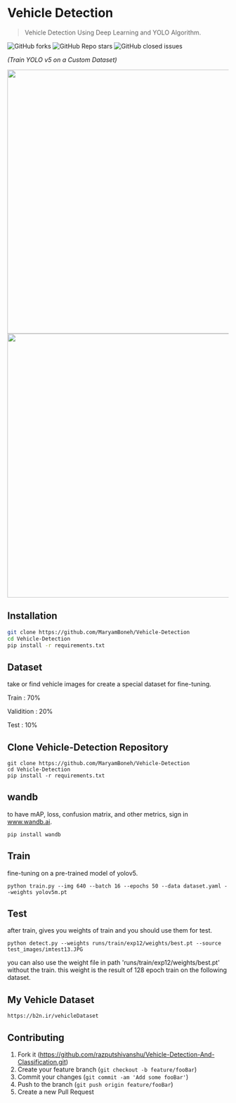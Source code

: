 # Vehicle Detection
> Vehicle Detection Using Deep Learning and YOLO Algorithm.

![GitHub forks](https://img.shields.io/github/forks/maryamboneh/vehicle-detection)
![GitHub Repo stars](https://img.shields.io/github/stars/maryamboneh/vehicle-detection)
![GitHub closed issues](https://img.shields.io/github/issues-closed/maryamboneh/vehicle-detection)


*(Train YOLO v5 on a Custom Dataset)*


<p float="center">
  <img src="https://user-images.githubusercontent.com/72157067/156183131-b661ba59-22e5-4c73-b5a9-e0b0855cc68a.jpg" width="600" />
  <img src="https://user-images.githubusercontent.com/72157067/156183111-cb0f09bb-cfe1-490f-bccc-335748111107.jpg" width="600" /> 
</p>

## Installation

```sh
git clone https://github.com/MaryamBoneh/Vehicle-Detection
cd Vehicle-Detection
pip install -r requirements.txt
```

## Dataset

take or find vehicle images for create a special dataset for fine-tuning.

Train : 70%

Validition : 20%

Test : 10%


## Clone Vehicle-Detection Repository
```
git clone https://github.com/MaryamBoneh/Vehicle-Detection
cd Vehicle-Detection
pip install -r requirements.txt
```

## wandb

to have mAP, loss, confusion matrix, and other metrics, sign in www.wandb.ai.

```
pip install wandb
```

## Train

fine-tuning on a pre-trained model of yolov5.

```
python train.py --img 640 --batch 16 --epochs 50 --data dataset.yaml --weights yolov5m.pt
```

## Test

after train, gives you weights of train and you should use them for test.

```
python detect.py --weights runs/train/exp12/weights/best.pt --source test_images/imtest13.JPG
```


you can also use the weight file in path 'runs/train/exp12/weights/best.pt' without the train.
this weight is the result of 128 epoch train on the following dataset.

## My Vehicle Dataset
```
https://b2n.ir/vehicleDataset
```

## Contributing

1. Fork it (<https://github.com/razputshivanshu/Vehicle-Detection-And-Classification.git>)
2. Create your feature branch (`git checkout -b feature/fooBar`)
3. Commit your changes (`git commit -am 'Add some fooBar'`)
4. Push to the branch (`git push origin feature/fooBar`)
5. Create a new Pull Request
